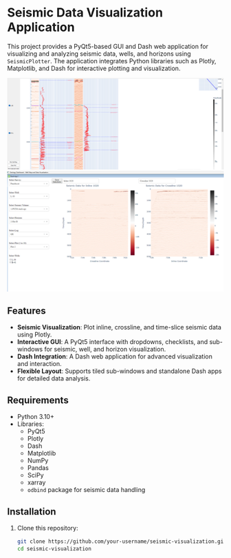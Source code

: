 # Seismic Data Visualization Application

This project provides a PyQt5-based GUI and Dash web application for visualizing and analyzing seismic data, wells, and horizons using `SeismicPlotter`. The application integrates Python libraries such as Plotly, Matplotlib, and Dash for interactive plotting and visualization.


![Log Corelation](log_corl1.png)
![project selection](selection1.png)
## Features

- **Seismic Visualization**: Plot inline, crossline, and time-slice seismic data using Plotly.
- **Interactive GUI**: A PyQt5 interface with dropdowns, checklists, and sub-windows for seismic, well, and horizon visualization.
- **Dash Integration**: A Dash web application for advanced visualization and interaction.
- **Flexible Layout**: Supports tiled sub-windows and standalone Dash apps for detailed data analysis.

## Requirements

- Python 3.10+
- Libraries:
  - PyQt5
  - Plotly
  - Dash
  - Matplotlib
  - NumPy
  - Pandas
  - SciPy
  - xarray
  - `odbind` package for seismic data handling

## Installation

1. Clone this repository:
   ```bash
   git clone https://github.com/your-username/seismic-visualization.git
   cd seismic-visualization
